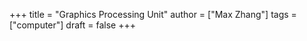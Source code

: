 +++
title = "Graphics Processing Unit"
author = ["Max Zhang"]
tags = ["computer"]
draft = false
+++
